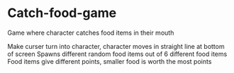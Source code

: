# Catch-food-game
Game where character catches food items in their mouth



Make curser turn into character,
character moves in straight line at bottom of screen
Spawns different random food items out of 6 different food items 
Food items give different points, smaller food is worth the most points

